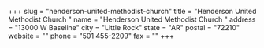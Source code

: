 +++
slug = "henderson-united-methodist-church"
title = "Henderson United Methodist Church "
name = "Henderson United Methodist Church "
address = "13000 W Baseline"
city = "Little Rock"
state = "AR"
postal = "72210"
website = ""
phone = "501 455-2209"
fax = ""
+++
